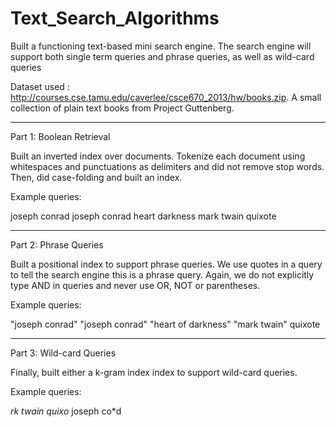 Text_Search_Algorithms
======================

Built a functioning text-based mini search engine. The search engine will support both single term queries and phrase queries, as well as wild-card queries

Dataset used : http://courses.cse.tamu.edu/caverlee/csce670_2013/hw/books.zip. A small collection of plain text books from Project Guttenberg. 

-----------------------------
Part 1: Boolean Retrieval

Built an inverted index over documents.
Tokenize each document using whitespaces and punctuations as delimiters and did not remove stop words. 
Then, did case-folding and built an index.

Example queries:

joseph conrad
joseph conrad heart darkness
mark twain quixote

-----------------------------
Part 2: Phrase Queries

Built a positional index to support phrase queries. We use quotes in a query to tell the search engine this is a phrase query. Again, we do not explicitly type AND in queries and never use OR, NOT or parentheses.

Example queries:

"joseph conrad"
"joseph conrad" "heart of darkness"
"mark twain" quixote

-----------------------------

Part 3: Wild-card Queries

Finally, built either a k-gram index index to support wild-card queries.

Example queries:

*rk twain
quixo*
joseph co*d


